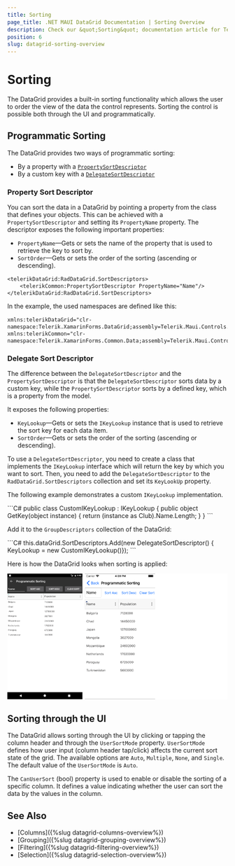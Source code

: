 ```yaml
---
title: Sorting
page_title: .NET MAUI DataGrid Documentation | Sorting Overview
description: Check our &quot;Sorting&quot; documentation article for Telerik DataGrid for .NET MAUI control.
position: 6
slug: datagrid-sorting-overview
---
```


# Sorting

The DataGrid provides a built-in sorting functionality which allows the user to order the view of the data the control represents. Sorting the control is possible both through the UI and programmatically.

## Programmatic Sorting

The DataGrid provides two ways of programmatic sorting:

* By a property with a [`PropertySortDescriptor`](#property-sort-descriptor)
* By a custom key with a [`DelegateSortDescriptor`](#delegate-sort-descriptor)

### Property Sort Descriptor

You can sort the data in a DataGrid by pointing a property from the class that defines your objects. This can be achieved with a `PropertySortDescriptor` and setting its `PropertyName` property. The descriptor exposes the following important properties:

* `PropertyName`&mdash;Gets or sets the name of the property that is used to retrieve the key to sort by.
* `SortOrder`&mdash;Gets or sets the order of the sorting (ascending or descending).

```XAML
<telerikDataGrid:RadDataGrid.SortDescriptors>
	<telerikCommon:PropertySortDescriptor PropertyName="Name"/>
</telerikDataGrid:RadDataGrid.SortDescriptors>
```

In the example, the used namespaces are defined like this:

```XAML
xmlns:telerikDataGrid="clr-namespace:Telerik.XamarinForms.DataGrid;assembly=Telerik.Maui.Controls.Compatibility"
xmlns:telerikCommon="clr-namespace:Telerik.XamarinForms.Common.Data;assembly=Telerik.Maui.Controls.Compatibility"
```

### Delegate Sort Descriptor

The difference between the `DelegateSortDescriptor` and the `PropertySortDescriptor` is that the `DelegateSortDescriptor` sorts data by a custom key, while the `PropertySortDescriptor` sorts by a defined key, which is a property from the model.

It exposes the following properties:

* `KeyLookup`&mdash;Gets or sets the `IKeyLookup` instance that is used to retrieve the sort key for each data item.
* `SortOrder`&mdash;Gets or sets the order of the sorting (ascending or descending).

To use a `DelegateSortDescriptor`, you need to create a class that implements the `IKeyLookup` interface which will return the key by which you want to sort. Then, you need to add the `DelegateSortDescriptor` to the `RadDataGrid.SortDescriptors` collection and set its `KeyLookUp` property.

The following example demonstrates a custom `IKeyLookup` implementation.

<snippet id='datagrid-delegatesortdescriptor-ikeylookup'/>
```C#
public class CustomIKeyLookup : IKeyLookup
{
	public object GetKey(object instance)
	{
		return (instance as Club).Name.Length;
	}
}
```

Add it to the `GroupDescriptors` collection of the DataGrid:

<snippet id='datagrid-delegatesortdescriptor-csharp'/>
```C#
this.dataGrid.SortDescriptors.Add(new DelegateSortDescriptor() { KeyLookup = new CustomIKeyLookup()});
```

Here is how the DataGrid looks when sorting is applied:

![](images/datagrid_sorting.png)

## Sorting through the UI

The DataGrid allows sorting through the UI by clicking or tapping the column header and through the `UserSortMode` property. `UserSortMode` defines how user input (column header tap/click) affects the current sort state of the grid. The available options are `Auto`, `Multiple`, `None`, and `Single`. The default value of the `UserSortMode` is `Auto`.

The `CanUserSort` (bool) property is used to enable or disable the sorting of a specific column. It defines a value indicating whether the user can sort the data by the values in the column.

## See Also

- [Columns]({%slug datagrid-columns-overview%})
- [Grouping]({%slug datagrid-grouping-overview%})
- [Filtering]({%slug datagrid-filtering-overview%})
- [Selection]({%slug datagrid-selection-overview%})
